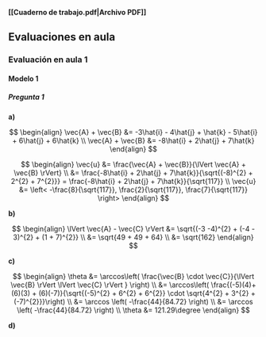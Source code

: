**[[Cuaderno de trabajo.pdf|Archivo PDF]]**

## Evaluaciones en aula

### Evaluación en aula 1

#### Modelo 1

##### Pregunta 1

**a)**

$$
\begin{align}
\vec{A} + \vec{B} &= -3\hat{i} - 4\hat{j} + \hat{k} - 5\hat{i} + 6\hat{j} + 6\hat{k} \\
\vec{A} + \vec{B} &= -8\hat{i} + 2\hat{j} + 7\hat{k}
\end{align}
$$

$$
\begin{align}
\vec{u} &= \frac{\vec{A} + \vec{B}}{\lVert \vec{A} + \vec{B} \rVert} \\
&= \frac{-8\hat{i} + 2\hat{j} + 7\hat{k}}{\sqrt{(-8)^{2} + 2^{2} + 7^{2}}} = \frac{-8\hat{i} + 2\hat{j} + 7\hat{k}}{\sqrt{117}} \\
\vec{u} &= \left< -\frac{8}{\sqrt{117}}, \frac{2}{\sqrt{117}}, \frac{7}{\sqrt{117}} \right> 
\end{align}
$$

**b)**

$$
\begin{align}
\lVert \vec{A} - \vec{C} \rVert &= \sqrt{(-3 -4)^{2} + (-4 - 3)^{2} + (1 + 7)^{2}} \\
&= \sqrt{49 + 49 + 64} \\
&= \sqrt{162}
\end{align}
$$

**c)**

$$
\begin{align}
\theta &= \arccos\left( \frac{\vec{B} \cdot \vec{C}}{\lVert \vec{B} \rVert \lVert \vec{C} \rVert } \right) \\
&= \arccos\left( \frac{(-5)(4)+(6)(3) + (6)(-7)}{\sqrt{(-5)^{2} + 6^{2} + 6^{2}} \cdot \sqrt{4^{2} + 3^{2} + (-7)^{2}}}\right) \\
&= \arccos \left( -\frac{44}{84.72} \right) \\
&= \arccos \left( -\frac{44}{84.72} \right)  \\
\theta &= 121.29\degree
\end{align}
$$

**d)**

